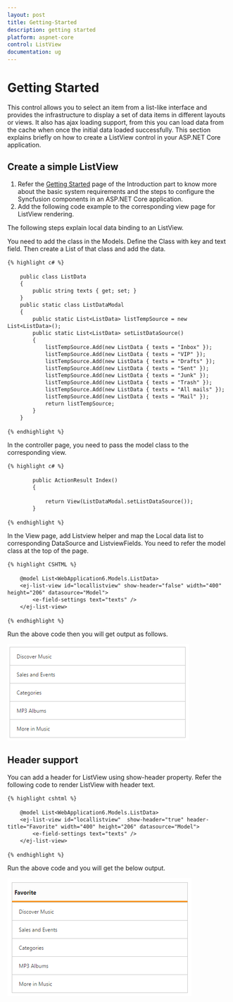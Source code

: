 ```yaml
---
layout: post
title: Getting-Started
description: getting started
platform: aspnet-core
control: ListView
documentation: ug
---
```


# Getting Started

This control allows you to select an item from a list-like interface and provides the infrastructure to display a set of data items in different layouts or views. It also has ajax loading support, from this you can load data from the cache when once the initial data loaded successfully. This section explains briefly on how to create a ListView control in your ASP.NET Core application.
 
## Create a simple ListView

1.	Refer the [Getting Started]( https://help.syncfusion.com/aspnet-core/getting-started ) page of the Introduction part to know more about the basic system requirements and the steps to configure the Syncfusion components in an ASP.NET Core application.
2.	Add the following code example to the corresponding view page for ListView rendering.

The following steps explain local data binding to an ListView.

You need to add the class in the Models. Define the Class with key and text field. Then create a List of that class and add the data.

    {% highlight c# %}

        public class ListData
        {
            public string texts { get; set; }
        }
        public static class ListDataModal
        {
            public static List<ListData> listTempSource = new List<ListData>();
            public static List<ListData> setListDataSource()
            {
                listTempSource.Add(new ListData { texts = "Inbox" });
                listTempSource.Add(new ListData { texts = "VIP" });
                listTempSource.Add(new ListData { texts = "Drafts" });
                listTempSource.Add(new ListData { texts = "Sent" });
                listTempSource.Add(new ListData { texts = "Junk" });
                listTempSource.Add(new ListData { texts = "Trash" });
                listTempSource.Add(new ListData { texts = "All mails" });
                listTempSource.Add(new ListData { texts = "Mail" });
                return listTempSource;
            }
        }

    {% endhighlight %}

In the controller page, you need to pass the model class to the corresponding view.

    {% highlight c# %}

            public ActionResult Index()
            {
            
                return View(ListDataModal.setListDataSource());             
            }

    {% endhighlight %}

In the View page, add Listview helper and map the Local data list to corresponding DataSource and ListviewFields. You need to refer the model class at the top of the page.

    {% highlight CSHTML %}

        @model List<WebApplication6.Models.ListData>
        <ej-list-view id="locallistview" show-header="false" width="400" height="206" datasource="Model">
            <e-field-settings text="texts" />
        </ej-list-view>

    {% endhighlight %}
            
Run the above code then you will get output as follows.
        
![](Getting-Started_Images/default.png)
         
 ## Header support

You can add a header for ListView using show-header property. Refer the following code to render ListView with header text.

    {% highlight cshtml %}

        @model List<WebApplication6.Models.ListData>
        <ej-list-view id="locallistview"  show-header="true" header-title="Favorite" width="400" height="206" datasource="Model">
            <e-field-settings text="texts" />
        </ej-list-view>

    {% endhighlight %}
 
 Run the above code and you will get the below output.
 
 ![](Getting-Started_Images/title.png)
 